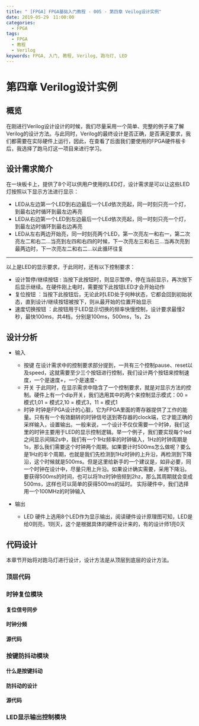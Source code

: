 ```yaml
---
title: " [FPGA] FPGA基础入门教程 - 005 - 第四章 Veilog设计实例"
date: 2019-05-29　11:00:00
categories:
  - FPGA
tags:
  - FPGA
  - 教程
  - Verilog
keywords: FPGA, 入门, 教程, Verilog, 跑马灯, LED
---
```


# 第四章 Verilog设计实例

## 概览  

在刚进行Verilog设计设计的时候，我们尽量采用一个简单、完整的例子来了解Verilog的设计方法。与此同时，Verilog的最终设计是否正确，是否满足要求，我们都需要在实际硬件上运行，因此，在查看了后面我们要使用的FPGA硬件板卡后，我选择了跑马灯这一项目来进行学习。

## 设计需求简介  

在一块板卡上，提供了8个可以供用户使用的LED灯，设计需求是可以让这些LED灯按照以下显示方法进行显示：

- LED从左边第一个LED到右边最后一个LEd依次亮起，同一时刻只亮一个灯，到最右边时循环到最左边再亮
- LED从右边第一个LED到左边最后一个LEd依次亮起，同一时刻只亮一个灯，到最左边时循环到最右边再亮
- LED从左右两边开始亮，同一时刻亮两个LED，第一次亮左一和右一，第二次亮左二和右二...当亮到左四和右四的时候，下一次亮左三和右三...当再次亮到最两边时，下一次亮左二和右二...以此循环往复

------

以上是LED的显示要求，于此同时，还有以下控制要求：

- 设计暂停/继续按钮 : 当按下此按钮时，则显示暂停，停在当前显示，再次按下后显示继续。在硬件刚上电时，需要按下此按钮LED才会开始动作
- 复位按钮 ：当按下此按钮后，无论此时LED处于何种状态，它都会回到初始状态，直到设计/继续按钮被按下，则从最开始的位置开始显示
- 速度切换按钮 ：此按钮用于LED显示切换的频率快慢控制，设计要求最慢2秒，最快100ms，共4档，分别是100ms，500ms，1s，2s

## 设计分析

- 输入
  - 按键
  在设计需求中的控制要求部分提到，一共有三个控制pause、reset以及speed，这就需要至少三个按钮进行控制，我们设计两个按钮来控制速度，一个是速度+，一个是速度-
  - 开关
  于此同时，在显示需求中隐含了一个控制要求，就是对显示方法的控制。硬件上有一个dip开关，我们选用其中的两个来控制显示模式：00 = 模式1,01 = 模式2,10 = 模式3，11 = 模式1
  - 时钟
  时钟是FPGA设计的心脏，它为FPGA里面的寄存器提供了工作的能量。只有有一个有效翻转的时钟信号送到寄存器的clock端，它才能正确的采样输入，设置输出。一般来说，一个设计不仅仅需要一个时钟，我们这里的时钟主要用于LED的显示控制逻辑。举一个例子，我们要实现每个led之间显示间隔2s中，我们有一个1Hz频率的时钟输入，1Hz的时钟周期是1s，那么我们需要这个时钟两个周期。如果要计时500ms怎么做呢？要么是1Hz的半个周期，也就是我们先检测到1Hz时钟的上升沿，再检测到下降沿，这个时候就是500ms。但是这里给新手的一个建议是，如非必要，同一个时钟在设计中，尽量只用上升沿。如果设计确实需要，采用下降沿。要获得500ms的时间，也可以将1hz时钟倍频到2hz，那么其周期就会变成500ms，这样也可以简单的获得500ms的延时。
  实际硬件中，我们选择用一个100MHz的时钟输入

- 输出
  - LED
  硬件上选用8个LED作为显示输出，阅读硬件设计原理图可知，LED是给0则亮，1则灭，这个是根据具体的硬件设计来的，有的设计师1亮0灭


## 代码设计  

本章节开始将对跑马灯进行设计，设计方法是从顶层到底层的设计方法。

### 顶层代码




### 时钟复位模块

#### 复位信号同步

#### 时钟分频


#### 源代码

### 按键防抖动模块

#### 什么是按键抖动


#### 防抖动的设计



#### 源代码

### LED显示输出控制模块
